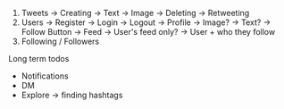 1. Tweets
   -> Creating
   -> Text
   -> Image
   -> Deleting
   -> Retweeting
2. Users
   -> Register
   -> Login
   -> Logout
   -> Profile
   -> Image?
   -> Text?
   -> Follow Button
   -> Feed
   -> User's feed only?
   -> User + who they follow
3. Following / Followers

Long term todos

- Notifications
- DM
- Explore -> finding hashtags
